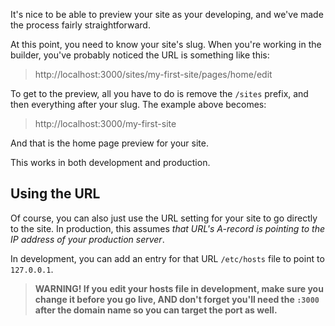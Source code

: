 It's nice to be able to preview your site as your developing, and we've made the process fairly straightforward.

At this point, you need to know your site's slug. When you're working in the builder, you've probably noticed the URL is something like this:

> http://localhost:3000/sites/my-first-site/pages/home/edit

To get to the preview, all you have to do is remove the `/sites` prefix, and then everything after your slug. The example above becomes:

> http://localhost:3000/my-first-site

And that is the home page preview for your site.

This works in both development and production.

Using the URL
----------------

Of course, you can also just use the URL setting for your site to go directly to the site. In production, this assumes *that URL's A-record is pointing to the IP address of your production server*.

In development, you can add an entry for that URL `/etc/hosts` file to point to `127.0.0.1`.

> **WARNING! If you edit your hosts file in development, make sure you change it before you go live, AND don't forget you'll need the `:3000` after the domain name so you can target the port as well.**
